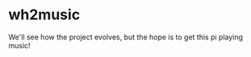 wh2music
========

We'll see how the project evolves, but the hope is to get this pi playing music!
